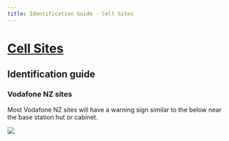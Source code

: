 ```yaml
---
title: Identification Guide - Cell Sites
---
```


# [Cell Sites](./)

## Identification guide

### Vodafone NZ sites

Most Vodafone NZ sites will have a warning sign similar to the below near the base station hut or cabinet.

![](https://f001.backblazeb2.com/file/CellSites/NZ/AUK/Devonport-Takapuna/20160116-142520.jpg)
